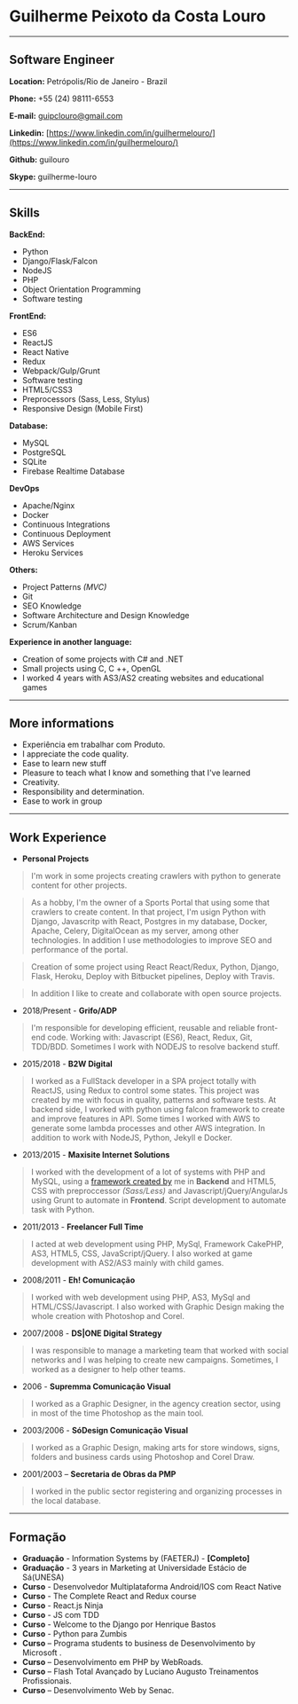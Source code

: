 # Guilherme Peixoto da Costa Louro

---

## Software Engineer


**Location:** Petrópolis/Rio de Janeiro - Brazil

**Phone:** +55 (24) 98111-6553

**E-mail:** guipclouro@gmail.com

**Linkedin:** [https://www.linkedin.com/in/guilhermelouro/](https://www.linkedin.com/in/guilhermelouro/)

**Github:** guilouro

**Skype:** guilherme-louro

---

## Skills

**BackEnd:**
* Python
* Django/Flask/Falcon
* NodeJS
* PHP
* Object Orientation Programming
* Software testing


**FrontEnd:**
* ES6
* ReactJS
* React Native
* Redux
* Webpack/Gulp/Grunt
* Software testing
* HTML5/CSS3
* Preprocessors (Sass, Less, Stylus)
* Responsive Design (Mobile First)


**Database:**
* MySQL
* PostgreSQL
* SQLite
* Firebase Realtime Database


**DevOps**
* Apache/Nginx
* Docker
* Continuous Integrations
* Continuous Deployment
* AWS Services
* Heroku Services


**Others:**
* Project Patterns *(MVC)*
* Git
* SEO Knowledge
* Software Architecture and Design Knowledge
* Scrum/Kanban


**Experience in another language:**
* Creation of some projects with C# and .NET
* Small projects using C, C ++, OpenGL
* I worked 4 years with AS3/AS2 creating websites and educational games

---

## More informations

* Experiência em trabalhar com Produto.
* I appreciate the code quality.
* Ease to learn new stuff
* Pleasure to teach what I know and something that I've learned
* Creativity.
* Responsibility and determination.
* Ease to work in group

---

## Work Experience

* **Personal Projects**
> I'm work in some projects creating crawlers with python to generate content for other projects.

> As a hobby, I'm the owner of a Sports Portal that using some that crawlers to create content. In that project, I'm usign Python with Django, Javascritp with React, Postgres in my database, Docker, Apache, Celery, DigitalOcean as my server, among other technologies. In addition I use methodologies to improve SEO and performance of the portal.

> Creation of some project using React React/Redux, Python, Django, Flask, Heroku, Deploy with Bitbucket pipelines, Deploy with Travis.

> In addition I like to create and collaborate with open source projects.

* 2018/Present - **Grifo/ADP** 
> I'm responsible for developing efficient, reusable and reliable front-end code. Working with: Javascript (ES6), React, Redux, Git, TDD/BDD. Sometimes I work with NODEJS to resolve backend stuff.

* 2015/2018 - **B2W Digital**
> I worked as a FullStack developer in a SPA project totally with ReactJS, using Redux to control some states. This project was created by me with focus in quality, patterns and software tests. At backend side, I worked with python using falcon framework to create and improve features in API. Some times I worked with AWS to generate some lambda processes and other AWS integration. In addition to work with NodeJS, Python, Jekyll e Docker.

* 2013/2015 - **Maxisite Internet Solutions**
> I worked with the development of a lot of systems with PHP and MySQL, using a [framework created by](https://github.com/guilouro/Lothus-PHP) me in **Backend** and HTML5, CSS with preproccessor *(Sass/Less)* and Javascript/jQuery/AngularJs using Grunt to automate in **Frontend**.
> Script development to automate task with Python.

* 2011/2013 - **Freelancer Full Time**
> 
> I acted at web development using PHP, MySql, Framework CakePHP, AS3, HTML5, CSS, JavaScript/jQuery. I also worked at game development with AS2/AS3 mainly with child games.

* 2008/2011 - **Eh! Comunicação**
> I worked with ​web development using PHP, AS3, MySql and HTML/CSS/Javascript. I also worked with Graphic Design making the whole creation with Photoshop and Corel.

* 2007/2008 - **DS|ONE Digital Strategy**
> I was responsible to manage a marketing team that worked with social networks and I was helping to create new campaigns. Sometimes, I worked as a designer to help other teams.

* 2006		- **Supremma Comunicação Visual**
> I worked as a Graphic Designer, in the agency creation sector, using in most of the time Photoshop as the main tool.

* 2003/2006 - **SóDesign Comunicação Visual**
> I worked as a ​​Graphic Design, making arts for store windows, signs, folders and business cards using Photoshop and Corel Draw.

* 2001/2003 – **Secretaria de Obras da PMP**
> I worked in the public sector registering and organizing processes in the local database.


---

## Formação

* **Graduação** - Information Systems by (FAETERJ) - **[Completo]**
* **Graduação** - 3 years in Marketing at Universidade Estácio de Sá(UNESA)
* **Curso** - Desenvolvedor Multiplataforma Android/IOS com React Native
* **Curso** - The Complete React and Redux course
* **Curso** - React.js Ninja
* **Curso** - JS com TDD
* **Curso** - Welcome to the Django por Henrique Bastos
* **Curso** - Python para Zumbis
* **Curso** – Programa students to business de Desenvolvimento by Microsoft .
* **Curso** – Desenvolvimento em PHP by WebRoads.
* **Curso** – Flash Total Avançado by Luciano Augusto Treinamentos Profissionais.
* **Curso** – Desenvolvimento Web by Senac.

